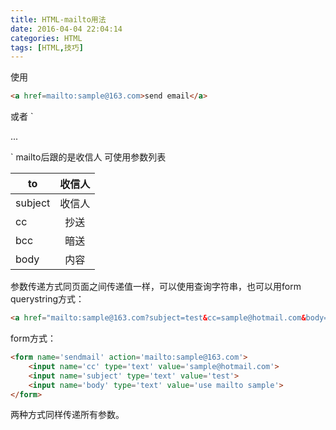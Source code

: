 ```yaml
---
title: HTML-mailto用法
date: 2016-04-04 22:04:14
categories: HTML
tags: [HTML,技巧]
---
```

使用
``` html
<a href=mailto:sample@163.com>send email</a>
```
或者
`<form action="mailto:sample@163.com">
    ...
</form>`
mailto后跟的是收信人
<!--more-->
可使用参数列表

| to | 	 收信人 |
|---|:------:|
|  subject | 	 收信人 |
| cc | 	 抄送 |
| bcc | 	 暗送 |
| body | 	 内容 |
参数传递方式同页面之间传递值一样，可以使用查询字符串，也可以用form
querystring方式：
``` html
<a href="mailto:sample@163.com?subject=test&cc=sample@hotmail.com&body=use mailto sample">send mail</a>
```
form方式：
``` html
<form name='sendmail' action='mailto:sample@163.com'>
    <input name='cc' type='text' value='sample@hotmail.com'>
    <input name='subject' type='text' value='test'>
    <input name='body' type='text' value='use mailto sample'>
</form>
```
两种方式同样传递所有参数。
